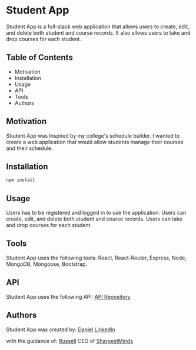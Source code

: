 # Student App

Student App is a full-stack web application that allows users to create, edit, and delete both student and course records. It also allows users to take and drop courses for each student.

## Table of Contents

- Motivation
- Installation
- Usage
- API
- Tools
- Authors

## Motivation

Student App was Inspired by my college's schedule builder. I wanted to create a web application that would allow students manage their courses and their schedule.

## Installation

```bash
npm install
```

## Usage

Users has to be registered and logged in to use the application.
Users can create, edit, and delete both student and course records.
Users can take and drop courses for each student.

## Tools

Student App uses the following tools:
React, React-Router, Express, Node, MongoDB, Mongoose, Bootstrap.

## API

Student App uses the following API:
[API Repository](https://github.com/Daniel-olaO/StudentAPI-nodeJs)

## Authors

Student App was created by:
[Daniel](https://github.com/Daniel-olaO)
[LinkedIn](https://www.linkedin.com/in/daniel-adedeji-1a996220a/)

with the guidance of:
[Russell](https://github.com/Russell-Pollari)
CEO of [SharpestMinds](https://www.sharpestminds.com/)
